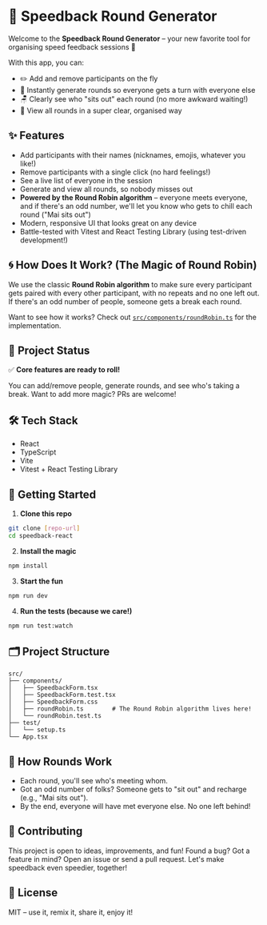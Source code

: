 # 🎉 Speedback Round Generator

Welcome to the **Speedback Round Generator** – your new favorite tool for organising speed feedback sessions 🚀

With this app, you can:

-   ✏️ Add and remove participants on the fly
-   🔄 Instantly generate rounds so everyone gets a turn with everyone else
-   🪑 Clearly see who "sits out" each round (no more awkward waiting!)
-   👀 View all rounds in a super clear, organised way

## ✨ Features

-   Add participants with their names (nicknames, emojis, whatever you like!)
-   Remove participants with a single click (no hard feelings!)
-   See a live list of everyone in the session
-   Generate and view all rounds, so nobody misses out
-   **Powered by the Round Robin algorithm** – everyone meets everyone, and if there's an odd number, we'll let you know who gets to chill each round ("Mai sits out")
-   Modern, responsive UI that looks great on any device
-   Battle-tested with Vitest and React Testing Library (using test-driven development!)

## 🌀 How Does It Work? (The Magic of Round Robin)

We use the classic **Round Robin algorithm** to make sure every participant gets paired with every other participant, with no repeats and no one left out. If there's an odd number of people, someone gets a break each round.

Want to see how it works? Check out [`src/components/roundRobin.ts`](src/components/roundRobin.ts) for the implementation.

## 🚦 Project Status

✅ **Core features are ready to roll!**

You can add/remove people, generate rounds, and see who's taking a break. Want to add more magic? PRs are welcome!

## 🛠️ Tech Stack

-   React
-   TypeScript
-   Vite
-   Vitest + React Testing Library

## 🚀 Getting Started

1. **Clone this repo**

```bash
git clone [repo-url]
cd speedback-react
```

2. **Install the magic**

```bash
npm install
```

3. **Start the fun**

```bash
npm run dev
```

4. **Run the tests (because we care!)**

```bash
npm run test:watch
```

## 🗂️ Project Structure

```
src/
├── components/
│   ├── SpeedbackForm.tsx
│   ├── SpeedbackForm.test.tsx
│   ├── SpeedbackForm.css
│   ├── roundRobin.ts        # The Round Robin algorithm lives here!
│   └── roundRobin.test.ts
├── test/
│   └── setup.ts
└── App.tsx
```

## 🔄 How Rounds Work

-   Each round, you'll see who's meeting whom.
-   Got an odd number of folks? Someone gets to "sit out" and recharge (e.g., "Mai sits out").
-   By the end, everyone will have met everyone else. No one left behind!

## 🤝 Contributing

This project is open to ideas, improvements, and fun! Found a bug? Got a feature in mind? Open an issue or send a pull request. Let's make speedback even speedier, together!

## 📄 License

MIT – use it, remix it, share it, enjoy it!
